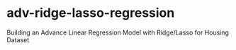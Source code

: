 # adv-ridge-lasso-regression
Building an Advance Linear Regression Model with Ridge/Lasso for Housing Dataset
